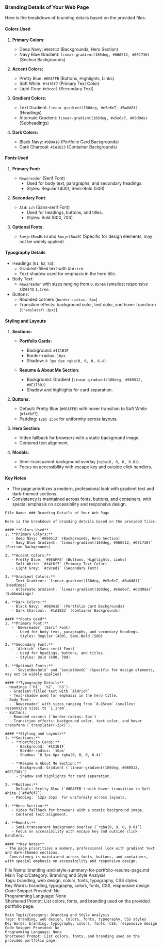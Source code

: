 ### Branding Details of Your Web Page

Here is the breakdown of branding details based on the provided files:

#### **Colors Used**
1. **Primary Colors:**
   - Deep Navy: `#060512` (Backgrounds, Hero Section)
   - Navy Blue Gradient: `linear-gradient(180deg, #060512, #0E1730)` (Section Backgrounds)

2. **Accent Colors:**
   - Pretty Blue: `#0EAFFB` (Buttons, Highlights, Links)
   - Soft White: `#f4f6f7` (Primary Text Color)
   - Light Grey: `#c9ced1` (Secondary Text)

3. **Gradient Colors:**
   - Text Gradient: `linear-gradient(180deg, #e5e6e7, #8a8d8f)` (Headings)
   - Alternate Gradient: `linear-gradient(180deg, #e5e6e7, #d8d9da)` (Subheadings)

4. **Dark Colors:**
   - Black Navy: `#0B0A18` (Portfolio Card Backgrounds)
   - Dark Charcoal: `#1A1B23` (Container Backgrounds)

#### **Fonts Used**
1. **Primary Font:**
   - `Newsreader` (Serif Font)
     - Used for body text, paragraphs, and secondary headings.
     - Styles: Regular (400), Semi-Bold (500)

2. **Secondary Font:**
   - `Aldrich` (Sans-serif Font)
     - Used for headings, buttons, and titles.
     - Styles: Bold (600, 700)

3. **Optional Fonts:**
   - `SovjetBoxBold` and `SovjetBoxSC` (Specific for design elements, may not be widely applied)

#### **Typography Details**
- Headings (`h1`, `h2`, `h3`):
  - Gradient-filled text with `Aldrich`.
  - Text-shadow used for emphasis in the hero title.
- Body Text:
  - `Newsreader` with sizes ranging from `0.85rem` (smallest responsive size) to `1.1rem`.
- Buttons:
  - Rounded corners (`border-radius: 8px`)
  - Transition effects: background color, text color, and hover transform (`translateY(-3px)`).

#### **Styling and Layouts**
1. **Sections:**
   - **Portfolio Cards:**
     - Background: `#1C1B1F`
     - Border-radius: `10px`
     - Shadow: `0 3px 6px rgba(0, 0, 0, 0.4)`

   - **Resume & About Me Section:**
     - Background: Gradient (`linear-gradient(180deg, #060512, #0E1730)`)
     - Shadow and highlights for card separation.

2. **Buttons:**
   - Default: Pretty Blue (`#0EAFFB`) with hover transition to Soft White (`#f4f6f7`).
   - Padding: `12px 25px` for uniformity across layouts.

3. **Hero Section:**
   - Video fallback for browsers with a static background image.
   - Centered text alignment.

4. **Modals:**
   - Semi-transparent background overlay (`rgba(0, 0, 0, 0.8)`).
   - Focus on accessibility with escape key and outside click handlers.

#### **Key Notes**
- The page prioritizes a modern, professional look with gradient text and dark-themed sections.
- Consistency is maintained across fonts, buttons, and containers, with special emphasis on accessibility and responsive design.

```
File Name: ### Branding Details of Your Web Page

Here is the breakdown of branding details based on the provided files:

#### **Colors Used**
1. **Primary Colors:**
   - Deep Navy: `#060512` (Backgrounds, Hero Section)
   - Navy Blue Gradient: `linear-gradient(180deg, #060512, #0E1730)` (Section Backgrounds)

2. **Accent Colors:**
   - Pretty Blue: `#0EAFFB` (Buttons, Highlights, Links)
   - Soft White: `#f4f6f7` (Primary Text Color)
   - Light Grey: `#c9ced1` (Secondary Text)

3. **Gradient Colors:**
   - Text Gradient: `linear-gradient(180deg, #e5e6e7, #8a8d8f)` (Headings)
   - Alternate Gradient: `linear-gradient(180deg, #e5e6e7, #d8d9da)` (Subheadings)

4. **Dark Colors:**
   - Black Navy: `#0B0A18` (Portfolio Card Backgrounds)
   - Dark Charcoal: `#1A1B23` (Container Backgrounds)

#### **Fonts Used**
1. **Primary Font:**
   - `Newsreader` (Serif Font)
     - Used for body text, paragraphs, and secondary headings.
     - Styles: Regular (400), Semi-Bold (500)

2. **Secondary Font:**
   - `Aldrich` (Sans-serif Font)
     - Used for headings, buttons, and titles.
     - Styles: Bold (600, 700)

3. **Optional Fonts:**
   - `SovjetBoxBold` and `SovjetBoxSC` (Specific for design elements, may not be widely applied)

#### **Typography Details**
- Headings (`h1`, `h2`, `h3`):
  - Gradient-filled text with `Aldrich`.
  - Text-shadow used for emphasis in the hero title.
- Body Text:
  - `Newsreader` with sizes ranging from `0.85rem` (smallest responsive size) to `1.1rem`.
- Buttons:
  - Rounded corners (`border-radius: 8px`)
  - Transition effects: background color, text color, and hover transform (`translateY(-3px)`).

#### **Styling and Layouts**
1. **Sections:**
   - **Portfolio Cards:**
     - Background: `#1C1B1F`
     - Border-radius: `10px`
     - Shadow: `0 3px 6px rgba(0, 0, 0, 0.4)`

   - **Resume & About Me Section:**
     - Background: Gradient (`linear-gradient(180deg, #060512, #0E1730)`)
     - Shadow and highlights for card separation.

2. **Buttons:**
   - Default: Pretty Blue (`#0EAFFB`) with hover transition to Soft White (`#f4f6f7`).
   - Padding: `12px 25px` for uniformity across layouts.

3. **Hero Section:**
   - Video fallback for browsers with a static background image.
   - Centered text alignment.

4. **Modals:**
   - Semi-transparent background overlay (`rgba(0, 0, 0, 0.8)`).
   - Focus on accessibility with escape key and outside click handlers.

#### **Key Notes**
- The page prioritizes a modern, professional look with gradient text and dark-themed sections.
- Consistency is maintained across fonts, buttons, and containers, with special emphasis on accessibility and responsive design.

```
File Name: branding-and-style-summary-for-portfolio-resume-page.md  
Main Topic/Category: Branding and Style Analysis  
Tags: branding, web design, colors, fonts, typography, CSS styles  
Key Words: branding, typography, colors, fonts, CSS, responsive design  
Code Snippet Provided: No  
Programming Language: None  
Shortened Prompt: List colors, fonts, and branding used on the provided portfolio page.  
```  
Main Topic/Category: Branding and Style Analysis  
Tags: branding, web design, colors, fonts, typography, CSS styles  
Key Words: branding, typography, colors, fonts, CSS, responsive design  
Code Snippet Provided: No  
Programming Language: None  
Shortened Prompt: List colors, fonts, and branding used on the provided portfolio page.  
```  